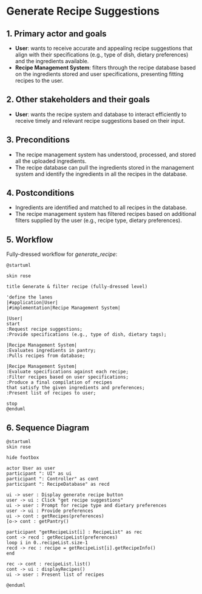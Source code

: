 # Generate Recipe Suggestions

## 1. Primary actor and goals
* __User__: wants to receive accurate and appealing recipe suggestions that align with their specifications (e.g., type of dish, dietary preferences) and the ingredients available.
* __Recipe Management System__:  filters through the recipe database based on the ingredients stored and user specifications, presenting fitting recipes to the user.


## 2. Other stakeholders and their goals

* __User__: wants the recipe system and database to interact efficiently to receive timely and relevant recipe suggestions based on their input.



## 3. Preconditions

* The recipe management system has understood, processed, and stored all the uploaded ingredients.
* The recipe database can pull the ingredients stored in the management system and identify the ingredients in all the recipes in the database.

## 4. Postconditions

* Ingredients are identified and matched to all recipes in the database.
* The recipe management system has filtered recipes based on additional filters supplied by the user (e.g., recipe type, dietary preferences).



## 5. Workflow

Fully-dressed workflow for _generate_recipe_:

```plantuml
@startuml

skin rose

title Generate & filter recipe (fully-dressed level)

'define the lanes
|#application|User|
|#implementation|Recipe Management System|

|User|
start
:Request recipe suggestions;
:Provide specifications (e.g., type of dish, dietary tags);

|Recipe Management System|
:Evaluates ingredients in pantry;
:Pulls recipes from database;

|Recipe Management System|
:Evaluate specifications against each recipe;
:Filter recipes based on user specifications;
:Produce a final compilation of recipes
that satisfy the given ingredients and preferences;
:Present list of recipes to user;

stop
@enduml
```
## 6. Sequence Diagram

```plantuml
@startuml
skin rose

hide footbox

actor User as user
participant ": UI" as ui
participant ": Controller" as cont
participant ": RecipeDatabase" as recd

ui -> user : Display generate recipe button
user -> ui : Click "get recipe suggestions"
ui -> user : Prompt for recipe type and dietary preferences
user -> ui : Provide preferences
ui -> cont : getRecipes(preferences)
[o-> cont : getPantry()

participant "getRecipeList[i] : RecipeList" as rec
cont -> recd : getRecipeList(preferences)
loop i in 0..recipeList.size-1
recd -> rec : recipe = getRecipeList[i].getRecipeInfo()
end

rec -> cont : recipeList.list()
cont -> ui : displayRecipes()
ui -> user : Present list of recipes

@enduml
````

